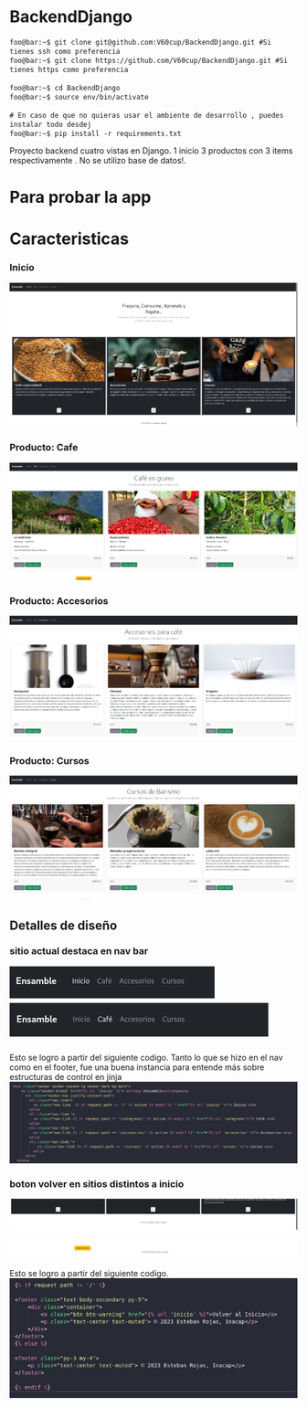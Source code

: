 # BackendDjango
```console
foo@bar:~$ git clone git@github.com:V60cup/BackendDjango.git #Si tienes ssh como preferencia
foo@bar:~$ git clone https://github.com/V60cup/BackendDjango.git #Si tienes https como preferencia

foo@bar:~$ cd BackendDjango
foo@bar:~$ source env/bin/activate 

# En caso de que no quieras usar el ambiente de desarrollo , puedes instalar todo desdej
foo@bar:~$ pip install -r requirements.txt

```

Proyecto backend cuatro vistas en Django. 1 inicio 3 productos con 3 items respectivamente . No se utilizo base de datos!.

# Para probar la app


# Caracteristicas 

### Inicio
![Inicio](imagenes/home.png)
### Producto: Cafe
![cafe](imagenes/cafegrano.png)
### Producto: Accesorios
![Inicio](imagenes/accesorios.png)
### Producto: Cursos
![Inicio](imagenes/cursos.png)

## Detalles de diseño

### sitio actual destaca en nav bar
![Inicio](imagenes/nav1.png)
![Inicio](imagenes/nav2.png)

Esto se logro a partir del siguiente codigo. Tanto lo que se hizo en el nav como en el footer, fue una buena instancia para entende más sobre estructuras de control en jinja
![Inicio](imagenes/nav3.png)

### boton volver en sitios distintos a inicio
![Inicio](imagenes/footer1.png)

![Inicio](imagenes/footer2.png)

Esto se logro a partir del siguiente codigo. 
![Inicio](imagenes/footer3.png)

